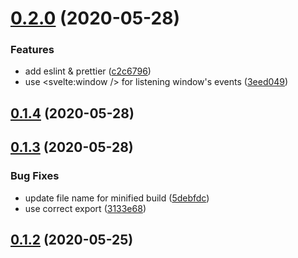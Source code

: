 <a name="0.2.0"></a>
# [0.2.0](https://github.com/vinayakkulkarni/s-offline/compare/v0.1.4...v0.2.0) (2020-05-28)


### Features

* add eslint & prettier ([c2c6796](https://github.com/vinayakkulkarni/s-offline/commit/c2c6796))
* use <svelte:window /> for listening window's events ([3eed049](https://github.com/vinayakkulkarni/s-offline/commit/3eed049))



<a name="0.1.4"></a>
## [0.1.4](https://github.com/vinayakkulkarni/s-offline/compare/v0.1.3...v0.1.4) (2020-05-28)



<a name="0.1.3"></a>
## [0.1.3](https://github.com/vinayakkulkarni/s-offline/compare/v0.1.2...v0.1.3) (2020-05-28)


### Bug Fixes

* update file name for minified build ([5debfdc](https://github.com/vinayakkulkarni/s-offline/commit/5debfdc))
* use correct export ([3133e68](https://github.com/vinayakkulkarni/s-offline/commit/3133e68))



<a name="0.1.2"></a>
## [0.1.2](https://github.com/vinayakkulkarni/s-offline/compare/v0.1.1...v0.1.2) (2020-05-25)



